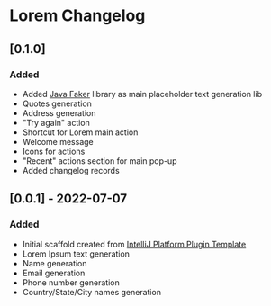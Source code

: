 <!-- Keep a Changelog guide -> https://keepachangelog.com -->

# Lorem Changelog

## [0.1.0]
### Added
- Added [Java Faker](https://github.com/DiUS/java-faker) library as main placeholder text generation lib
- Quotes generation
- Address generation
- "Try again" action
- Shortcut for Lorem main action
- Welcome message
- Icons for actions
- "Recent" actions section for main pop-up
- Added changelog records

## [0.0.1] - 2022-07-07
### Added
- Initial scaffold created from [IntelliJ Platform Plugin Template](https://github.com/JetBrains/intellij-platform-plugin-template)
- Lorem Ipsum text generation
- Name generation
- Email generation
- Phone number generation
- Country/State/City names generation